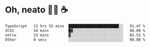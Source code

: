 # Oh, neato 🧑‍💻 ☕

<!--START_SECTION:waka-->

```txt
TypeScript   13 hrs 53 mins  ███████████████████████░░   91.47 %
SCSS         54 mins         █▓░░░░░░░░░░░░░░░░░░░░░░░   06.00 %
netrw        23 mins         ▓░░░░░░░░░░░░░░░░░░░░░░░░   02.53 %
Other        0 secs          ░░░░░░░░░░░░░░░░░░░░░░░░░   00.00 %
```

<!--END_SECTION:waka-->
